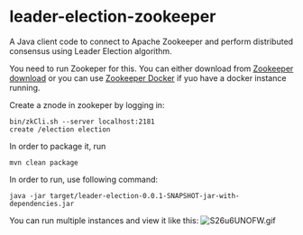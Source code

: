 # leader-election-zookeeper
A Java client code to connect to Apache Zookeeper and perform distributed consensus using Leader Election algorithm.

You need to run Zookeper for this. You can either download from [Zookeeper download](https://zookeeper.apache.org/releases.html) or you can use [Zookeeper Docker](https://hub.docker.com/r/wurstmeister/zookeeper/) if yuo have a docker instance running.

Create a znode in zookeper by logging in:
```
bin/zkCli.sh --server localhost:2181
create /election election
```

In order to package it, run 
```
mvn clean package
```

In order to run, use following command:
```
java -jar target/leader-election-0.0.1-SNAPSHOT-jar-with-dependencies.jar
```

You can run multiple instances and view it like this:
![S26u6UNOFW.gif](https://cdn.hashnode.com/res/hashnode/image/upload/v1594899480821/FhuEfwYV-.gif)

